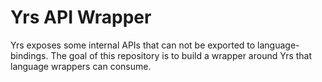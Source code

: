 # Yrs API Wrapper

Yrs exposes some internal APIs that can not be exported to language-bindings. The goal of this repository is to build a wrapper around Yrs that language
wrappers can consume.

